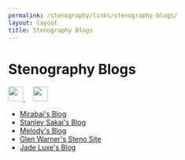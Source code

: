 ```yaml
---
permalink: /stenography/links/stenography-blogs/
layout: layout
title: Stenography Blogs
---
```


<div class="center">

   <h1>Stenography Blogs</h1>
   
   <a href="https://github.com/StevenTammen/steventammen.github.io/edit/master/pages/stenography/links/stenography-blogs.md" target="_blank">
     <img src="https://steventammen.github.io/assets/images/GitHub.png" height="30" width="30">
   </a> &nbsp; &nbsp;
   
   <a href="http://prose.io/#StevenTammen/steventammen.github.io/edit/master/pages/stenography/links/stenography-blogs.md" target="_blank">
     <img src="https://steventammen.github.io/assets/images/Prose.png" height="30" width="30">
   </a>
   
</div>

- [Mirabai's Blog](http://blog.stenoknight.com/)
- [Stanley Sakai's Blog](http://stanographer.com/)
- [Melody's Blog](http://www.thesimplebrief.com/)
- [Glen Warner's Steno Site](http://cheapandsleazy.net/)
- [Jade Luxe's Blog](https://jadeluxe.wordpress.com/steno/)
